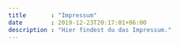 ```yaml
---
title       : "Impressum"
date        : 2019-12-23T20:17:01+06:00
description : "Hier findest du das Impressum."
---
```


